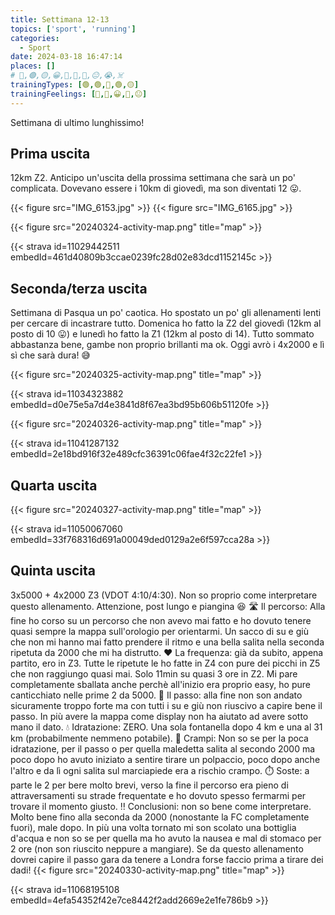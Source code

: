 ```yaml
---
title: Settimana 12-13
topics: ['sport', 'running']
categories:
  - Sport
date: 2024-03-18 16:47:14
places: []
# 🔴,🟢,🟡,😀,🙁,🫤,🙂,😐,😭,☠️
trainingTypes: [🟢,🟢,🔴,🟢,🟡]
trainingFeelings: [🙂,🙂,😀,🙂,😐]
---
```

Settimana di ultimo lunghissimo!
<!--more--> 

## Prima uscita
12km Z2. Anticipo un'uscita della prossima settimana che sarà un po' complicata. Dovevano essere i 10km di giovedì, ma son diventati 12 😛.

{{< figure src="IMG_6153.jpg" >}}
{{< figure src="IMG_6165.jpg" >}}

{{< figure src="20240324-activity-map.png" title="map" >}}

{{< strava id=11029442511 embedId=461d40809b3ccae0239fc28d02e83dcd1152145c >}}

## Seconda/terza uscita
Settimana di Pasqua un po' caotica.
Ho spostato un po' gli allenamenti lenti per cercare di incastrare tutto. Domenica ho fatto la Z2 del giovedì (12km al posto di 10 😛) e lunedì ho fatto la Z1 (12km al posto di 14).
Tutto sommato abbastanza bene, gambe non proprio brillanti ma ok.
Oggi avrò i 4x2000 e lì sì che sarà dura! 😅

{{< figure src="20240325-activity-map.png" title="map" >}}

{{< strava id=11034323882 embedId=d0e75e5a7d4e3841d8f67ea3bd95b606b51120fe >}}

{{< figure src="20240326-activity-map.png" title="map" >}}

{{< strava id=11041287132 embedId=2e18bd916f32e489cfc36391c06fae4f32c22fe1 >}}

## Quarta uscita

{{< figure src="20240327-activity-map.png" title="map" >}}

{{< strava id=11050067060 embedId=33f768316d691a00049ded0129a2e6f597cca28a >}}

## Quinta uscita
3x5000 + 4x2000 Z3 (VDOT 4:10/4:30).
Non so proprio come interpretare questo allenamento.
Attenzione, post lungo e piangina 😆
🛣️ Il percorso: Alla fine ho corso su un percorso che non avevo mai fatto e ho dovuto tenere quasi sempre la mappa sull'orologio per orientarmi. Un sacco di su e giù che non mi hanno mai fatto prendere il ritmo e una bella salita nella seconda ripetuta da 2000 che mi ha distrutto.
❤️ La frequenza: già da subito, appena partito, ero in Z3. Tutte le ripetute le ho fatte in Z4 con pure dei picchi in Z5 che non raggiungo quasi mai. Solo 11min su quasi 3 ore in Z2. Mi pare completamente sballata anche perchè all'inizio era proprio easy, ho pure canticchiato nelle prime 2 da 5000.
💨 Il passo: alla fine non son andato sicuramente troppo forte ma con tutti i su e giù non riuscivo a capire bene il passo. In più avere la mappa come display non ha aiutato ad avere sotto mano il dato.
💧 Idratazione: ZERO. Una sola fontanella dopo 4 km e una al 31 km (probabilmente nemmeno potabile).
🦿 Crampi: Non so se per la poca idratazione, per il passo o per quella maledetta salita al secondo 2000 ma poco dopo ho avuto iniziato a sentire tirare un polpaccio, poco dopo anche l'altro e da lì ogni salita sul marciapiede era a rischio crampo.
⏱️ Soste: a parte le 2 per bere molto brevi, verso la fine il percorso era pieno di attraversamenti su strade frequentate e ho dovuto spesso fermarmi per trovare il momento giusto.
‼️ Conclusioni: non so bene come interpretare. Molto bene fino alla seconda da 2000 (nonostante la FC completamente fuori), male dopo. In più una volta tornato mi son scolato una bottiglia d'acqua e non so se per quella ma ho avuto la nausea e mal di stomaco per 2 ore (non son riuscito neppure a mangiare).
Se da questo allenamento dovrei capire il passo gara da tenere a Londra forse faccio prima a tirare dei dadi!
{{< figure src="20240330-activity-map.png" title="map" >}}

{{< strava id=11068195108 embedId=4efa54352f42e7ce8442f2add2669e2e1fe786b9 >}}
